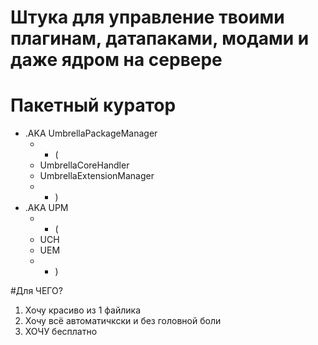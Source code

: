 # Штука для управление твоими плагинам, датапаками, модами и даже ядром на сервере
# Пакетный куратор
- .AKA UmbrellaPackageManager
  - - (
  - UmbrellaCoreHandler
  - UmbrellaExtensionManager
  - - )
- .AKA UPM
  - - (
  - UCH
  - UEM
  - - )

#Для ЧЕГО?
  1. Хочу красиво из 1 файлика
  2. Хочу всё автоматичкски и без головной боли
  3. ХОЧУ бесплатно
